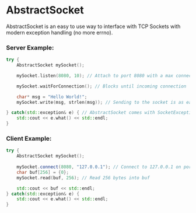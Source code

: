 # AbstractSocket
AbstractSocket is an easy to use way to interface with TCP Sockets with modern exception handling (no more errno).

### Server Example:
```c++
try {
	AbstractSocket mySocket(); 

	mySocket.listen(8080, 10); // Attach to port 8080 with a max connection queue of 10

	mySocket.waitForConnection(); // Blocks until incoming connection

	char* msg = "Hello World!";
	mySocket.write(msg, strlen(msg)); // Sending to the socket is as easy as that

} catch(std::exception& e) { // AbstractSocket comes with SocketException, which inherits from std::exception
	std::cout << e.what() << std::endl;
}
```
### Client Example:
```c++
try {
	AbstractSocket mySocket();
	
	mySocket.connect(8080, "127.0.0.1"); // Connect to 127.0.0.1 on port 8080
	char buf[256] = {0};
	mySocket.read(buf, 256); // Read 256 bytes into buf

	std::cout << buf << std::endl;
} catch(std::exception& e) {
	std::cout << e.what() << std::endl;
}
```
